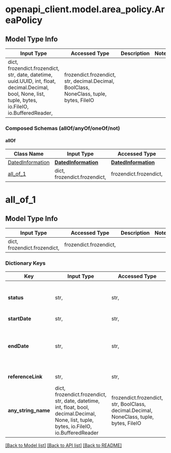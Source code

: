 # openapi_client.model.area_policy.AreaPolicy

## Model Type Info
Input Type | Accessed Type | Description | Notes
------------ | ------------- | ------------- | -------------
dict, frozendict.frozendict, str, date, datetime, uuid.UUID, int, float, decimal.Decimal, bool, None, list, tuple, bytes, io.FileIO, io.BufferedReader,  | frozendict.frozendict, str, decimal.Decimal, BoolClass, NoneClass, tuple, bytes, FileIO |  | 

### Composed Schemas (allOf/anyOf/oneOf/not)
#### allOf
Class Name | Input Type | Accessed Type | Description | Notes
------------- | ------------- | ------------- | ------------- | -------------
[DatedInformation](DatedInformation.md) | [**DatedInformation**](DatedInformation.md) | [**DatedInformation**](DatedInformation.md) |  | 
[all_of_1](#all_of_1) | dict, frozendict.frozendict,  | frozendict.frozendict,  |  | 

# all_of_1

## Model Type Info
Input Type | Accessed Type | Description | Notes
------------ | ------------- | ------------- | -------------
dict, frozendict.frozendict,  | frozendict.frozendict,  |  | 

### Dictionary Keys
Key | Input Type | Accessed Type | Description | Notes
------------ | ------------- | ------------- | ------------- | -------------
**status** | str,  | str,  | Current level of regional movement control. Can be de jure or de facto control. \&quot;Lockdown\&quot; | \&quot;Curfew\&quot; | \&quot;Distancing\&quot; | \&quot;None\&quot; | \&quot;Partial Measures\&quot; | \&quot;Opening\&quot; | \&quot;Closing\&quot; | \&quot;Open\&quot; | [optional] 
**startDate** | str,  | str,  | Start Date | [optional] 
**endDate** | str,  | str,  | Latest end date for current control measures. Date in YYYY-MM-DD format OR \&quot;indefinite\&quot; OR blank  | [optional] 
**referenceLink** | str,  | str,  | Webpage for national Covid-19 policy | [optional] 
**any_string_name** | dict, frozendict.frozendict, str, date, datetime, int, float, bool, decimal.Decimal, None, list, tuple, bytes, io.FileIO, io.BufferedReader | frozendict.frozendict, str, BoolClass, decimal.Decimal, NoneClass, tuple, bytes, FileIO | any string name can be used but the value must be the correct type | [optional]

[[Back to Model list]](../../README.md#documentation-for-models) [[Back to API list]](../../README.md#documentation-for-api-endpoints) [[Back to README]](../../README.md)

